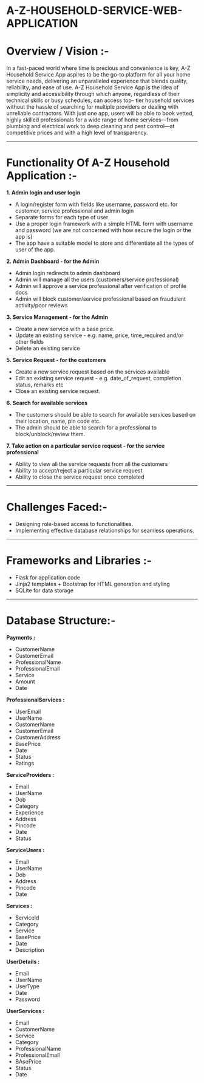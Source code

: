 # **A-Z-HOUSEHOLD-SERVICE-WEB-APPLICATION**


# Overview / Vision :-
In a fast-paced world where time is precious and convenience is key, A-Z Household Service App
aspires to be the go-to platform for all your home service needs, delivering an unparalleled experience
that blends quality, reliability, and ease of use. A-Z Household Service App is the idea of simplicity and
accessibility through which anyone, regardless of their technical skills or busy schedules, can access top-
tier household services without the hassle of searching for multiple providers or dealing with unreliable
contractors. With just one app, users will be able to book vetted, highly skilled professionals for a wide
range of home services—from plumbing and electrical work to deep cleaning and pest control—at
competitive prices and with a high level of transparency.

---

# Functionality Of A-Z Household Application :-

**1. Admin login and user login**

* A login/register form with fields like username, password etc. for customer, service professional
and admin login
* Separate forms for each type of user
* Use a proper login framework with a simple HTML form with username and password (we are not concerned with how secure the login or the app is)
* The app have a suitable model to store and differentiate all the types of user of the app.

**2. Admin Dashboard - for the Admin**

* Admin login redirects to admin dashboard
* Admin will manage all the users (customers/service professional)
* Admin will approve a service professional after verification of profile docs
* Admin will block customer/service professional based on fraudulent activity/poor reviews

**3. Service Management - for the Admin**

* Create a new service with a base price.
* Update an existing service - e.g. name, price, time_required and/or other fields
* Delete an existing service

**5. Service Request - for the customers**
* Create a new service request based on the services available
* Edit an existing service request - e.g. date_of_request, completion status, remarks etc
* Close an existing service request.
  
**6. Search for available services**
* The customers should be able to search for available services based on their location, name, pin
code etc.
* The admin should be able to search for a professional to block/unblock/review them.

**7. Take action on a particular service request - for the service professional**
* Ability to view all the service requests from all the customers
* Ability to accept/reject a particular service request
* Ability to close the service request once completed

---

# Challenges Faced:-
* Designing role-based access to functionalities.
* Implementing effective database relationships for seamless operations.

---

# Frameworks and Libraries :-
* Flask for application code
* Jinja2 templates + Bootstrap for HTML generation and styling
* SQLite for data storage

---

# Database Structure:-

**Payments :**
* CustomerName
* CustomerEmail
* ProfessionalName
* ProfessionalEmail
* Service
* Amount
* Date
  
**ProfessionalServices :**
* UserEmail
* UserName
* CustomerName
* CustomerEmail
* CustomerAddress
* BasePrice
* Date
* Status
* Ratings
  
**ServiceProviders :**
* Email
* UserName
* Dob
* Category
* Experience
* Address
* Pincode
* Date
* Status

**ServiceUsers :**
* Email
* UserName
* Dob
* Address
* Pincode
* Date
  
**Services :**
* ServiceId
* Category
* Service
* BasePrice
* Date
* Description

**UserDetails :**
* Email
* UserName
* UserType
* Date
* Password

**UserServices :**
* Email
* CustomerName
* Service
* Category
* ProfessionalName
* ProfessionalEmail
* BAsePrice
* Status
* Date

